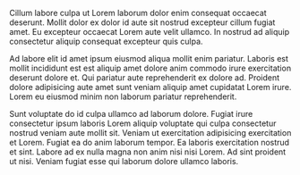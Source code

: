 Cillum labore culpa ut Lorem laborum dolor enim consequat occaecat deserunt. Mollit dolor ex dolor id aute sit nostrud excepteur cillum fugiat amet. Eu excepteur occaecat Lorem aute velit ullamco. In nostrud ad aliquip consectetur aliquip consequat excepteur quis culpa.

Ad labore elit id amet ipsum eiusmod aliqua mollit enim pariatur. Laboris est mollit incididunt est est aliquip amet dolore anim commodo irure exercitation deserunt dolore et. Qui pariatur aute reprehenderit ex dolore ad. Proident dolore adipisicing aute amet sunt veniam aliquip amet cupidatat Lorem irure. Lorem eu eiusmod minim non laborum pariatur reprehenderit.

Sunt voluptate do id culpa ullamco ad laborum dolore. Fugiat irure consectetur ipsum laboris Lorem aliquip voluptate qui culpa consectetur nostrud veniam aute mollit sit. Veniam ut exercitation adipisicing exercitation et Lorem. Fugiat ea do anim laborum tempor. Ea laboris exercitation nostrud et sint. Labore ad ex nulla magna non anim nisi nisi Lorem. Ad sint proident ut nisi. Veniam fugiat esse qui laborum dolore ullamco laboris.